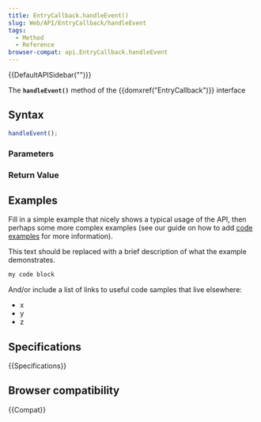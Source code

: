```yaml
---
title: EntryCallback.handleEvent()
slug: Web/API/EntryCallback/handleEvent
tags:
  - Method
  - Reference
browser-compat: api.EntryCallback.handleEvent
---
```

{{DefaultAPISidebar("")}}

The **`handleEvent()`** method of the {{domxref("EntryCallback")}} interface 

## Syntax

```js
handleEvent();
```

### Parameters



### Return Value



## Examples

Fill in a simple example that nicely shows a typical usage of the API, then perhaps some more complex examples (see our guide on how to add [code examples](/en-US/docs/MDN/Contribute/Structures/Code_examples) for more information).

This text should be replaced with a brief description of what the example demonstrates.

```js
my code block
```

And/or include a list of links to useful code samples that live elsewhere:

*   x
*   y
*   z

## Specifications

{{Specifications}}

## Browser compatibility

{{Compat}}


